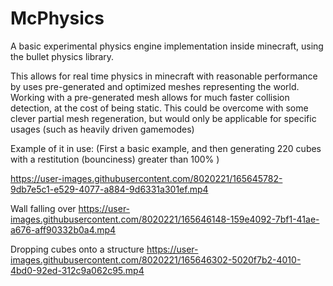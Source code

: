 # McPhysics

A basic experimental physics engine implementation inside minecraft, using the bullet physics library. 

This allows for real time physics in minecraft with reasonable performance by uses pre-generated and optimized meshes representing the world. Working with a pre-generated mesh allows for much faster collision detection, at the cost of being static. This could be overcome with some clever partial mesh regeneration, but would only be applicable for specific usages (such as heavily driven gamemodes)

Example of it in use: 
(First a basic example, and then generating 220 cubes with a restitution (bounciness) greater than 100% )


https://user-images.githubusercontent.com/8020221/165645782-9db7e5c1-e529-4077-a884-9d6331a301ef.mp4


Wall falling over
https://user-images.githubusercontent.com/8020221/165646148-159e4092-7bf1-41ae-a676-aff90332b0a4.mp4


Dropping cubes onto a structure 
https://user-images.githubusercontent.com/8020221/165646302-5020f7b2-4010-4bd0-92ed-312c9a062c95.mp4

